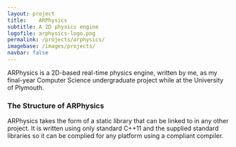 ```yaml
---
layout: project
title:    ARPhysics
subtitle: A 2D physics engine
logofile: arphysics-logo.png
permalink: /projects/arphysics/
imagebase: /images/projects/
navbar: false
---
```


<div>

<p class="intro">ARPhysics is a 2D-based real-time physics engine, written by me, as my final-year Computer Science undergraduate project while at the University of Plymouth.</p>


<h3>The Structure of ARPhysics</h3>
ARPhysics takes the form of a static library that can be linked to in any other project. It is written using only standard C++11 and the supplied standard libraries so it can be complied for any platform using a compliant compiler.

<!--<h3>world
bodies
spatial indexing
force generator
constraints</h3>-->

<!--<figure>
<img src="{{ "arphysics-cloth.png" | prepend: page.imagebase | prepend : site.baseurl }}">
<figcapture>A cloth like simulation</figcapture>
</figure>-->

</div>